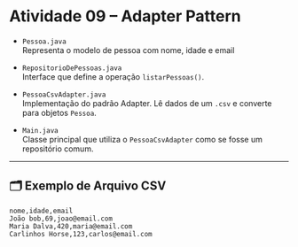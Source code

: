 # Atividade 09 – Adapter Pattern 

- `Pessoa.java`  
  Representa o modelo de pessoa com nome, idade e email

- `RepositorioDePessoas.java`  
  Interface que define a operação `listarPessoas()`.

- `PessoaCsvAdapter.java`  
  Implementação do padrão Adapter. Lê dados de um `.csv` e converte para objetos `Pessoa`.

- `Main.java`  
  Classe principal que utiliza o `PessoaCsvAdapter` como se fosse um repositório comum.

---

## 🗂 Exemplo de Arquivo CSV

```csv
nome,idade,email
João bob,69,joao@email.com
Maria Dalva,420,maria@email.com
Carlinhos Horse,123,carlos@email.com
